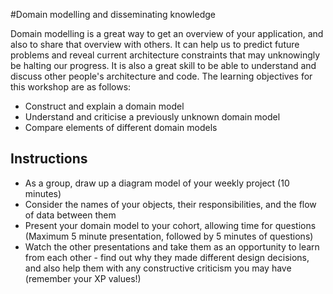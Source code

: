 #Domain modelling and disseminating knowledge

Domain modelling is a great way to get an overview of your application, and also to share that overview with others. It can help us to predict future problems and reveal current architecture constraints that may unknowingly be halting our progress. It is also a great skill to be able to understand and discuss other people's architecture and code. The learning objectives for this workshop are as follows:

* Construct and explain a domain model
* Understand and criticise a previously unknown domain model
* Compare elements of different domain models

## Instructions
* As a group, draw up a diagram model of your weekly project (10 minutes)
* Consider the names of your objects, their responsibilities, and the flow of data between them
* Present your domain model to your cohort, allowing time for questions (Maximum 5 minute presentation, followed by 5 minutes of questions)
* Watch the other presentations and take them as an opportunity to learn from each other - find out why they made different design decisions, and also help them with any constructive criticism you may have (remember your XP values!)
